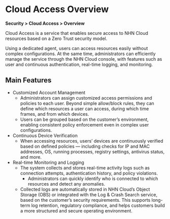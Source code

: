 # Cloud Access Overview

**Security > Cloud Access > Overview**

Cloud Access is a service that enables secure access to NHN Cloud resources based on a Zero Trust security model.

Using a dedicated agent, users can access resources easily without complex configurations. At the same time, administrators can efficiently manage the service through the NHN Cloud console, with features such as user and continuous authentication, real-time logging, and monitoring.

## Main Features

* Customized Account Management
    * Administrators can assign customized access permissions and policies to each user. Beyond simple allow/block rules, they can define which resources a user can access, during which time frames, and from which devices.
    * Users can be grouped based on the customer’s environment, enabling consistent policy enforcement even in complex user configurations.
* Continuous Device Verification
    * When accessing resources, users’ devices are continuously verified based on defined policies — including checks for IP and MAC addresses, OS, running processes, registry settings, antivirus status, and more.
* Real-time Monitoring and Logging
    * The system collects and stores real-time activity logs such as connection attempts, authentication history, and policy violations.
        * Administrators can quickly identify who is connected to which resources and detect any anomalies.
    * Collected logs are automatically stored in NHN Cloud’s Object Storage (OBS) or integrated with the Log & Crash Search service, based on the customer’s security requirements. This supports long-term log retention, regulatory compliance, and helps customers build a more structured and secure operating environment.